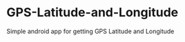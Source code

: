 GPS-Latitude-and-Longitude
==========================

Simple android app for getting GPS Latitude and Longitude
